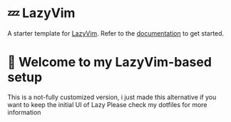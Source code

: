 # 💤 LazyVim

A starter template for [LazyVim](https://github.com/LazyVim/LazyVim).
Refer to the [documentation](https://lazyvim.github.io/installation) to get started.

# 🌊 Welcome to my LazyVim-based setup
This is a not-fully customized version, i just made this alternative if you want to keep the initial UI of Lazy
Please check my dotfiles for more information
